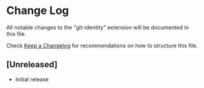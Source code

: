 # Change Log

All notable changes to the "git-identity" extension will be documented in this file.

Check [Keep a Changelog](http://keepachangelog.com/) for recommendations on how to structure this file.

## [Unreleased]

- Initial release